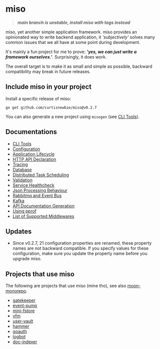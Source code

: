 # miso

> **_main branch is unstable, install miso with tags instead_**

miso, yet another simple application framework. miso provides an opinionated way to write backend application, it _'subjectively'_ solves many common issues that we all have at some point during development.

It's mainly a fun project for me to prove: **_'yes, we can just write a framework ourselves.'_**. Surprisingly, it does work.

The overall target is to make it as small and simple as possible, backward compatibility may break in future releases.

## Include miso in your project

Install a specific release of miso:

```
go get github.com/curtisnewbie/miso@v0.2.7
```

You can also generate a new project using `misogen` (see [CLI Tools](./doc/tools.md)).

## Documentations

- [CLI Tools](./doc/tools.md)
- [Configuration](./doc/config.md)
- [Application Lifecycle](./doc/lifecycle.md)
- [HTTP API Declaration](./doc/web.md)
- [Tracing](./doc/trace.md)
- [Database](./doc/database.md)
- [Distributed Task Scheduling](./doc/dtask.md)
- [Validation](./doc/validate.md)
- [Service Healthcheck](./doc/health.md)
- [Json Processing Behaviour](./doc/json.md)
- [Rabbitmq and Event Bus](./doc/rabbitmq.md)
- [Kafka](./doc/kafka.md)
- [API Documentation Generation](./doc/api_doc_gen.md)
- [Using pprof](./doc/pprof.md)
- [List of Supported Middlewares](./doc/middlewares.md)

## Updates

- Since v0.2.7, 21 configuration properties are renamed, these property names are not backward compatible. If you specify values for these configuration, make sure you update the property name before you upgrade miso.

## Projects that use miso

The following are projects that use miso (mine tho), see also [moon-monorepo](https://github.com/curtisnewbie/moon-monorepo).

- [gatekeeper](https://github.com/curtisnewbie/gatekeeper)
- [event-pump](https://github.com/curtisnewbie/event-pump)
- [mini-fstore](https://github.com/curtisnewbie/mini-fstore)
- [vfm](https://github.com/curtisnewbie/vfm)
- [user-vault](https://github.com/curtisnewbie/user-vault)
- [hammer](https://github.com/curtisnewbie/hammer)
- [goauth](https://github.com/curtisnewbie/goauth)
- [logbot](https://github.com/curtisnewbie/logbot)
- [doc-indexer](https://github.com/curtisnewbie/doc-indexer)
